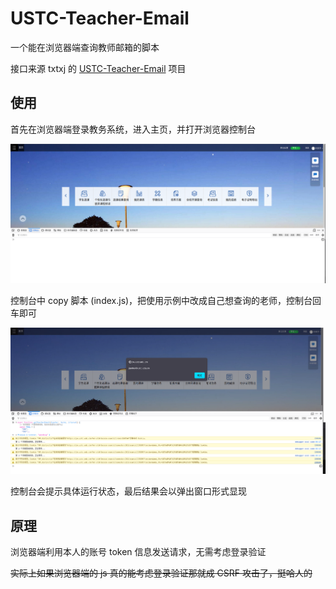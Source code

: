 # USTC-Teacher-Email

一个能在浏览器端查询教师邮箱的脚本

接口来源 txtxj 的 [USTC-Teacher-Email](https://github.com/txtxj/USTC-Teacher-Email) 项目

## 使用

首先在浏览器端登录教务系统，进入主页，并打开浏览器控制台

![](src/start.png)

控制台中 copy 脚本 (index.js)，把使用示例中改成自己想查询的老师，控制台回车即可

![](src/run.png)

控制台会提示具体运行状态，最后结果会以弹出窗口形式显现

## 原理

浏览器端利用本人的账号 token 信息发送请求，无需考虑登录验证

~~实际上如果浏览器端的 js 真的能考虑登录验证那就成 CSRF 攻击了，挺哈人的~~
